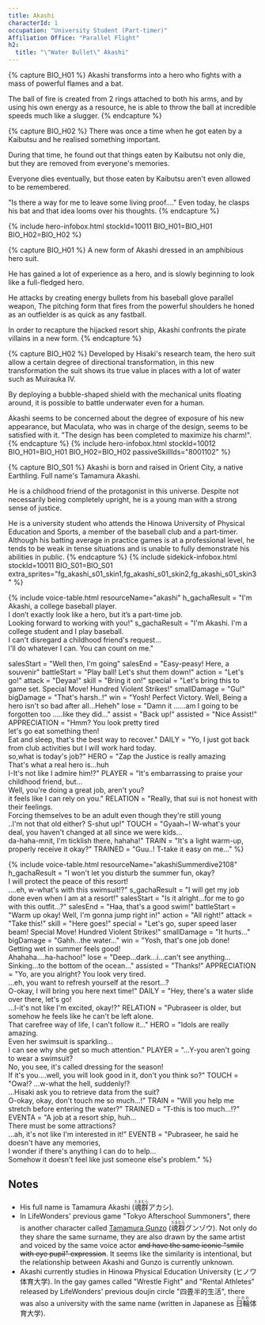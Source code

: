 ```yaml
---
title: Akashi
characterId: 1
occupation: "University Student (Part-timer)"
Affiliation Office: "Parallel Flight"
h2:
  title: "\"Water Bullet\" Akashi"
---
```


{% capture BIO_H01 %}
Akashi transforms into a hero who fights with a mass of powerful flames and a bat. 

The ball of fire is created from 2 rings attached to both his arms, and by using his own energy as a resource, he is able to throw the ball at incredible speeds much like a slugger.
{% endcapture %}

{% capture BIO_H02 %}
There was once a time when he got eaten by a Kaibutsu and he realised something important. 

During that time, he found out that things eaten by Kaibutsu not only die, but they are removed from everyone's memories. 

Everyone dies eventually, but those eaten by Kaibutsu aren't even allowed to be remembered. 

"Is there a way for me to leave some living proof...." Even today, he clasps his bat and that idea looms over his thoughts.
{% endcapture %}

{% include hero-infobox.html stockId=10011 BIO_H01=BIO_H01 BIO_H02=BIO_H02 %}

{% capture BIO_H01 %}
A new form of Akashi dressed in an amphibious hero suit.

He has gained a lot of experience as a hero, and is slowly beginning to look like a full-fledged hero.

He attacks by creating energy bullets from his baseball glove parallel weapon, 
The pitching form that fires from the powerful shoulders he honed as an outfielder is as quick as any fastball.

In order to recapture the hijacked resort ship, Akashi confronts the pirate villains in a new form.
{% endcapture %}

{% capture BIO_H02 %}
Developed by Hisaki's research team, the hero suit allow a certain degree of directional transformation, in this new transformation the suit shows its true value in places with a lot of water such as Muirauka IV.  

By deploying a bubble-shaped shield with the mechanical units floating around, it is possible to battle underwater even for a human.  

Akashi seems to be concerned about the degree of exposure of his new appearance, but Maculata, who was in charge of the design, seems to be satisfied with it. "The design has been completed to maximize his charm!".
{% endcapture %}
{% include hero-infobox.html stockId=10012 BIO_H01=BIO_H01 BIO_H02=BIO_H02 passiveSkillIds="8001102" %}

{% capture BIO_S01 %}
Akashi is born and raised in Orient City, a native Earthling. Full name's Tamamura Akashi.

He is a childhood friend of the protagonist in this universe. Despite not necessarily being completely upright, he is a young man with a strong sense of justice.

He is a university student who attends the Hinowa University of Physical Education and Sports, a member of the baseball club and a part-timer. Although his batting average in practice games is at a professional level, he tends to be weak in tense situations and is unable to fully demonstrate his abilities in public.
{% endcapture %}
{% include sidekick-infobox.html stockId=10011 BIO_S01=BIO_S01 extra_sprites="fg_akashi_s01_skin1,fg_akashi_s01_skin2,fg_akashi_s01_skin3" %}

{% include voice-table.html resourceName="akashi"
h_gachaResult = "I'm Akashi, a college baseball player.<br>I don’t exactly look like a hero, but it’s a part-time job.<br>Looking forward to working with you!"
s_gachaResult = "I'm Akashi. I'm a college student and I play baseball.<br>I can't disregard a childhood friend's request…<br>I'll do whatever I can. You can count on me."

salesStart = "Well then, I'm going"
salesEnd = "Easy-peasy! Here, a souvenir"
battleStart = "Play ball! Let's shut them down!"
action = "Let's go!"
attack = "Deyaa!"
skill = "Bring it on!"
special = "Let's bring this to game set. Special Move! Hundred Violent Strikes!"
smallDamage = "Gu!"
bigDamage = "That's harsh..!"
win = "Yosh! Perfect Victory. Well, Being a hero isn't so bad after all…Heheh"
lose = "Damn it ......am I going to be forgotten too .....like they did..."
assist = "Back up!"
assisted = "Nice Assist!"
APPRECIATION = "Hmm? You look pretty tired<br>let's go eat something then!<br>Eat and sleep, that's the best way to recover."
DAILY = "Yo, I just got back from club activities but I will work hard today.<br>so,what is today's job?"
HERO = "Zap the Justice is really amazing<br>That's what a real hero is…huh<br>I-It's not like I admire him!?"
PLAYER = "It's embarrassing to praise your childhood friend, but...<br>Well, you're doing a great job, aren't you? <br>it feels like I can rely on you."
RELATION = "Really, that sui is not honest with their feelings.<br>Forcing themselves to be an adult even though they're still young<br>..I'm not that old either? S-shut up!"
TOUCH = "Gyaah~! W-what's your deal, you haven't changed at all since we were kids...<br>da-haha-mnit, I'm ticklish there, hahaha!"
TRAIN = "It's a light warm-up, properly receive it okay?"
TRAINED = "Guu..! T-take it easy on me…"
%}

{% include voice-table.html resourceName="akashiSummerdive2108"
h_gachaResult = "I won't let you disturb the summer fun, okay?<br>I will protect the peace of this resort!<br>….eh, w-what's with this swimsuit!?"
s_gachaResult = "I will get my job done even when I am at a resort!"
salesStart = "Is it alright…for me to go with this outfit…?"
salesEnd = "Haa, that's a good swim!"
battleStart = "Warm up okay! Well, I'm gonna jump right in!"
action = "All right!"
attack = "Take this!"
skill = "Here goes!"
special = "Let's go, super speed laser beam! Special Move! Hundred Violent Strikes!"
smallDamage = "It hurts…"
bigDamage = "Gahh…the water…"
win = "Yosh, that's one job done!<br>Getting wet in summer feels good!<br>Ahahaha….ha-hachoo!"
lose = "Deep…dark…i…can't see anything…<br>Sinking…to the bottom of the ocean…"
assisted = "Thanks!"
APPRECIATION = "Yo, are you alright? You look very tired.<br>…eh, you want to refresh yourself at the resort...?<br>O-okay, I will bring you here next time!"
DAILY = "Hey, there's a water slide over there, let's go!<br>…I-it's not like I'm excited, okay!?"
RELATION = "Pubraseer is older, but somehow he feels like he can't be left alone.<br>That carefree way of life, I can't follow it…"
HERO = "Idols are really amazing.<br>Even her swimsuit is sparkling…<br>I can see why she get so much attention."
PLAYER = "…Y-you aren't going to wear a swimsuit?<br>No, you see, it's called dressing for the season!<br>If it's you….well, you will look good in it, don't you think so?"
TOUCH = "Owa!? …w-what the hell, suddenly!?<br>…Hisaki ask you to retrieve data from the suit?<br>O-okay, okay, don't touch me so much…!"
TRAIN = "Will you help me stretch before entering the water?"
TRAINED = "T-this is too much…!?"
EVENTA = "A job at a resort ship, huh…<br>There must be some attractions?<br>…ah, it's not like I'm interested in it!"
EVENTB = "Pubraseer, he said he doesn't have any memories,<br>I wonder if there's anything I can do to help...<br>Somehow it doesn't feel like just someone else's problem."
%}

## Notes

- His full name is Tamamura Akashi (<ruby>魂群<rt>たまむら</rt></ruby>アカシ).
- In LifeWonders' previous game "Tokyo Afterschool Summoners", there is another character called [Tamamura Gunzo](https://housamo.wiki/Gunzo) (<ruby>魂群<rt>たまむら</rt></ruby>グンゾウ).
  Not only do they share the same surname, they are also drawn by the same artist and voiced by the same voice actor ~~and have the same iconic "smile with eye pupil" expression~~. It seems like the similarity is intentional, but the relationship between Akashi and Gunzo is currently unknown.
- Akashi currently studies in Hinowa Physical Education University (ヒノワ体育大学). In the gay games called "Wrestle Fight" and "Rental Athletes" released by LifeWonders' previous doujin circle "四畳半的生活", there was also a university with the same name (written in Japanese as <ruby>日輪<rt>ひのわ</rt></ruby>体育大学).

